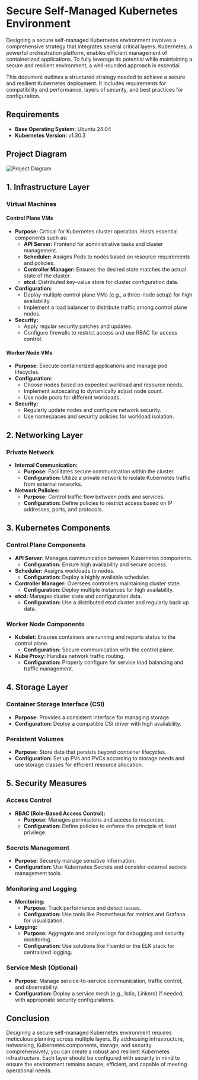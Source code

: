 # Secure Self-Managed Kubernetes Environment

Designing a secure self-managed Kubernetes environment involves a comprehensive strategy that integrates several critical layers. Kubernetes, a powerful orchestration platform, enables efficient management of containerized applications. To fully leverage its potential while maintaining a secure and resilient environment, a well-rounded approach is essential.

This document outlines a structured strategy needed to achieve a secure and resilient Kubernetes deployment. It includes requirements for compatibility and performance, layers of security, and best practices for configuration.

## Requirements

- **Base Operating System:** Ubuntu 24.04
- **Kubernetes Version:** v1.30.3

## Project Diagram

![Project Diagram](images/kubernetes_architecture.png)

## 1. Infrastructure Layer

### Virtual Machines

#### Control Plane VMs
- **Purpose:** Critical for Kubernetes cluster operation. Hosts essential components such as:
  - **API Server:** Frontend for administrative tasks and cluster management.
  - **Scheduler:** Assigns Pods to nodes based on resource requirements and policies.
  - **Controller Manager:** Ensures the desired state matches the actual state of the cluster.
  - **etcd:** Distributed key-value store for cluster configuration data.
- **Configuration:**
  - Deploy multiple control plane VMs (e.g., a three-node setup) for high availability.
  - Implement a load balancer to distribute traffic among control plane nodes.
- **Security:**
  - Apply regular security patches and updates.
  - Configure firewalls to restrict access and use RBAC for access control.

#### Worker Node VMs
- **Purpose:** Execute containerized applications and manage pod lifecycles.
- **Configuration:**
  - Choose nodes based on expected workload and resource needs.
  - Implement autoscaling to dynamically adjust node count.
  - Use node pools for different workloads.
- **Security:**
  - Regularly update nodes and configure network security.
  - Use namespaces and security policies for workload isolation.

## 2. Networking Layer

### Private Network
- **Internal Communication:**
  - **Purpose:** Facilitates secure communication within the cluster.
  - **Configuration:** Utilize a private network to isolate Kubernetes traffic from external networks.
- **Network Policies:**
  - **Purpose:** Control traffic flow between pods and services.
  - **Configuration:** Define policies to restrict access based on IP addresses, ports, and protocols.

## 3. Kubernetes Components

### Control Plane Components
- **API Server:** Manages communication between Kubernetes components.
  - **Configuration:** Ensure high availability and secure access.
- **Scheduler:** Assigns workloads to nodes.
  - **Configuration:** Deploy a highly available scheduler.
- **Controller Manager:** Oversees controllers maintaining cluster state.
  - **Configuration:** Deploy multiple instances for high availability.
- **etcd:** Manages cluster state and configuration data.
  - **Configuration:** Use a distributed etcd cluster and regularly back up data.

### Worker Node Components
- **Kubelet:** Ensures containers are running and reports status to the control plane.
  - **Configuration:** Secure communication with the control plane.
- **Kube Proxy:** Handles network traffic routing.
  - **Configuration:** Properly configure for service load balancing and traffic management.

## 4. Storage Layer

### Container Storage Interface (CSI)
- **Purpose:** Provides a consistent interface for managing storage.
- **Configuration:** Deploy a compatible CSI driver with high availability.

### Persistent Volumes
- **Purpose:** Store data that persists beyond container lifecycles.
- **Configuration:** Set up PVs and PVCs according to storage needs and use storage classes for efficient resource allocation.

## 5. Security Measures

### Access Control
- **RBAC (Role-Based Access Control):**
  - **Purpose:** Manages permissions and access to resources.
  - **Configuration:** Define policies to enforce the principle of least privilege.

### Secrets Management
- **Purpose:** Securely manage sensitive information.
- **Configuration:** Use Kubernetes Secrets and consider external secrets management tools.

### Monitoring and Logging
- **Monitoring:**
  - **Purpose:** Track performance and detect issues.
  - **Configuration:** Use tools like Prometheus for metrics and Grafana for visualization.
- **Logging:**
  - **Purpose:** Aggregate and analyze logs for debugging and security monitoring.
  - **Configuration:** Use solutions like Fluentd or the ELK stack for centralized logging.

### Service Mesh (Optional)
- **Purpose:** Manage service-to-service communication, traffic control, and observability.
- **Configuration:** Deploy a service mesh (e.g., Istio, Linkerd) if needed, with appropriate security configurations.

## Conclusion

Designing a secure self-managed Kubernetes environment requires meticulous planning across multiple layers. By addressing infrastructure, networking, Kubernetes components, storage, and security comprehensively, you can create a robust and resilient Kubernetes infrastructure. Each layer should be configured with security in mind to ensure the environment remains secure, efficient, and capable of meeting operational needs.
